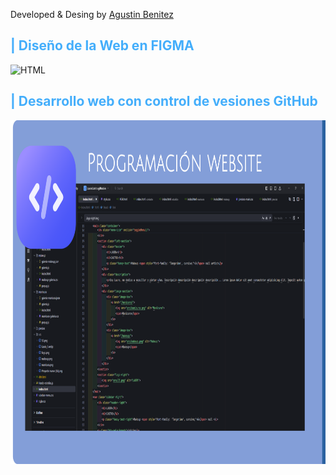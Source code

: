 Developed & Desing by [Agustin Benitez](https://github.com/AgustinBeniteez)
<h2 style="color: #44AEFB"> | Diseño de la Web en FIGMA </h2>
    <img  alt="HTML" height="550px" style="padding-right:10px;" src="https://raw.githubusercontent.com/LauraaCastro/LauraaCastro.github.io/refs/heads/main/src/diseño-website-lau.png"/>
<h2 style="color: #44AEFB"> | Desarrollo web con control de vesiones GitHub </h2>
    <img  alt="HTML" height="550px" style="padding-right:10px;" src="https://raw.githubusercontent.com/LauraaCastro/LauraaCastro.github.io/refs/heads/main/src/dev-website-lau.png"/>



